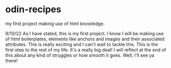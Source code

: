 # odin-recipes
my first project making use of html knowledge.

9/10/22
As I have stated, this is my first project. I know I will be making use of html boilerplates, elements like anchors and images and their associated attributes.
This is really exciting and I can't wait to tackle this. This is the first step to the rest of my life. It's a really big deal!
I will reflect at the end of this about any kind of struggles or how smooth it goes. Well, I'll see ya there!
